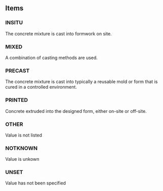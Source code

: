 

<!-- end of short definition -->
## Items

### INSITU

The concrete mixture is cast into formwork on site.

### MIXED

A combination of casting methods are used.

### PRECAST

The concrete mixture is cast into typically a reusable mold or form that is cured in a controlled environment.

### PRINTED

Concrete extruded into the designed form, either on-site or off-site.

### OTHER

Value is not listed

### NOTKNOWN

Value is unkown

### UNSET

Value has not been specified
